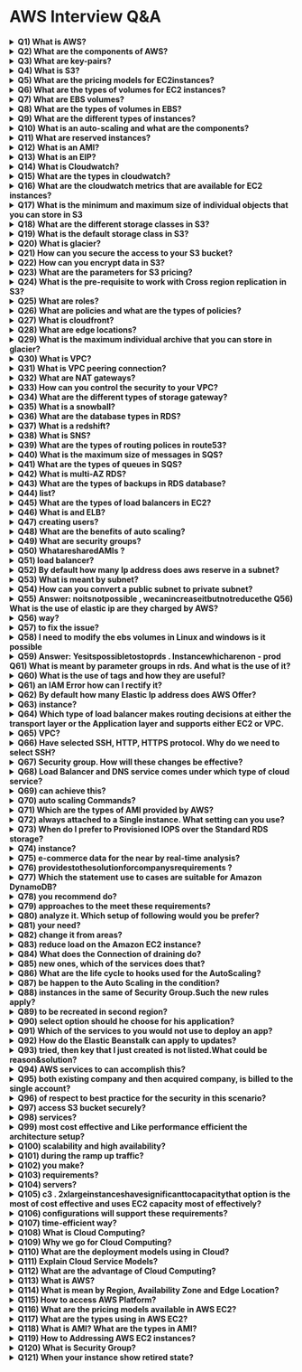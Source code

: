 # AWS Interview Q&A

<details>
  <summary><strong>Q1) What is AWS?</strong></summary>
  <p>AWS stands for Amazon Web Services. AWS is a platform that provides on-demand resources for hosting web services, storage, networking, databases and other resources over the internet with a pay-as-you-go pricing.</p>
</details>

<details>
  <summary><strong>Q2) What are the components of AWS?</strong></summary>
  <p>Answer : EC 2  ElasticComputeCloud, S3  SimpleStorageService, Store, Cloudwatch, Key-Paris are few of the components of AWS.</p>
</details>

<details>
  <summary><strong>Q3) What are key-pairs?</strong></summary>
  <p>Key-pairs are secure login information for your instances/virtual machines. To connect to the instances we use key-pairs that contain a public-key and private-key.</p>
</details>

<details>
  <summary><strong>Q4) What is S3?</strong></summary>
  <p>S3 stands for Simple Storage Service. It is a storage service that provides an interface that you can use to store any amount of data, at any time, from anywhere in the world. With S3 you pay only for what you use and the payment model is pay-as-you-go.</p>
</details>

<details>
  <summary><strong>Q5) What are the pricing models for EC2instances?</strong></summary>
  <p>The different pricing model for EC2 instances are as below, On-demand Reserved Spot Scheduled Dedicated</p>
</details>

<details>
  <summary><strong>Q6) What are the types of volumes for EC2 instances?</strong></summary>
  <p>There are two types of volumes, Instance store volumes EBS  ElasticBlockStores</p>
</details>

<details>
  <summary><strong>Q7) What are EBS volumes?</strong></summary>
  <p>EBS stands for Elastic Block Stores. They are persistent volumes that you can attach to the instances. With EBS volumes, your data will be preserved even when you stop your instances, unlike your instance store volumes where the data is deleted when you stop the instances.</p>
</details>

<details>
  <summary><strong>Q8) What are the types of volumes in EBS?</strong></summary>
  <p>Following are the types of volumes in EBS, General purpose Provisioned IOPS Magnetic Cold HDD Throughput optimized</p>
</details>

<details>
  <summary><strong>Q9) What are the different types of instances?</strong></summary>
  <p>Following are the types of instances, General purpose Computer Optimized Storage Optimized Memory Optimized Accelerated Computing</p>
</details>

<details>
  <summary><strong>Q10) What is an auto-scaling and what are the components?</strong></summary>
  <p>Auto scaling allows you to automatically scale-up and scale-down the number of instances depending on the CPU utilization or memory utilization. There are 2 components in Auto scaling, they are Auto-scaling groups and Launch Configuration. Get AWS Online Training</p>
</details>

<details>
  <summary><strong>Q11) What are reserved instances?</strong></summary>
  <p>Reserved instances are the instance that you can reserve a fixed capacity of EC2 instances. In reserved instances you will have to get into a contract of 1 year or 3 years.</p>
</details>

<details>
  <summary><strong>Q12) What is an AMI?</strong></summary>
  <p>AMI stands for Amazon Machine Image. AMI is a template that contains the software configurations, launch permission and a block device mapping that specifies the volume to attach to the instance when it is launched.</p>
</details>

<details>
  <summary><strong>Q13) What is an EIP?</strong></summary>
  <p>EIP stands for Elastic IP address. It is designed for dynamic cloud computing. When you want to have a static IP address for your instances when you stop and restart your instances, you will be using EIP address.</p>
</details>

<details>
  <summary><strong>Q14) What is Cloudwatch?</strong></summary>
  <p>Cloudwatch is a monitoring tool that you can use to monitor your various AWS resources. Like health check, network, Application, etc.</p>
</details>

<details>
  <summary><strong>Q15) What are the types in cloudwatch?</strong></summary>
  <p>There are 2 types in cloudwatch. Basic monitoring and detailed monitoring. Basic monitoring is free and detailed monitoring is chargeable.</p>
</details>

<details>
  <summary><strong>Q16) What are the cloudwatch metrics that are available for EC2 instances?</strong></summary>
  <p>Diskreads, Diskwrites, CPU utilization, networkpacketsIn, networkpacketsOut, networkIn, networkOut, CPUCreditUsage, CPUCreditBalance.</p>
</details>

<details>
  <summary><strong>Q17) What is the minimum and maximum size of individual objects that you can store in S3</strong></summary>
  <p>The minimum size of individual objects that you can store in S3 is 0 bytes and the maximum bytes that you can store for individual objects is 5TB.</p>
</details>

<details>
  <summary><strong>Q18) What are the different storage classes in S3?</strong></summary>
  <p>Following are the types of storage classes in S3, Standard frequently accessed Standard infrequently accessed One-zone infrequently accessed. Glacier RRS  reducedredundancystorage</p>
</details>

<details>
  <summary><strong>Q19) What is the default storage class in S3?</strong></summary>
  <p>The default storage class in S3 in Standard frequently accessed. Became an AWS Expert with Certification in 25hours</p>
</details>

<details>
  <summary><strong>Q20) What is glacier?</strong></summary>
  <p>Glacier is the back up or archival tool that you use to back up your data in S3.</p>
</details>

<details>
  <summary><strong>Q21) How can you secure the access to your S3 bucket?</strong></summary>
  <p>There are two ways that you can control the access to your S3 buckets, ACL  Access ControlList Bucket polices</p>
</details>

<details>
  <summary><strong>Q22) How can you encrypt data in S3?</strong></summary>
  <p>You can encrypt the data by using the below methods, ServerSideEncryptionS3 ( AES256encryption ) ServerSideEncryptionKMS ( KeymanagementService ) ServerSideEncryptionC ( ClientSide )</p>
</details>

<details>
  <summary><strong>Q23) What are the parameters for S3 pricing?</strong></summary>
  <p>The pricing model for S3 is as below, Storage used Number of requests you make Storage management Data transfer Transfer acceleration</p>
</details>

<details>
  <summary><strong>Q24) What is the pre-requisite to work with Cross region replication in S3?</strong></summary>
  <p>You need to enable versioning on both source bucket and destination to work with cross region replication. Also both the source and destination bucket should be in different region.</p>
</details>

<details>
  <summary><strong>Q25) What are roles?</strong></summary>
  <p>Roles are used to provide permissions to entities that you trust within your AWS account. Roles are users in another account. Roles are similar to users but with roles you do not need to create any username and password to work with the resources.</p>
</details>

<details>
  <summary><strong>Q26) What are policies and what are the types of policies?</strong></summary>
  <p>Policies are permissions that you can attach to the users that you create. These policies will contain that access that you have provided to the users that you have created. There are 2 types of policies. Managed policies Inline policies</p>
</details>

<details>
  <summary><strong>Q27) What is cloudfront?</strong></summary>
  <p>Cloudfront is an AWS web service that provided businesses and application developers an easy and efficient way to distribute their content with low latency and high data transfer speeds. Cloudfront is content delivery network of AWS.</p>
</details>

<details>
  <summary><strong>Q28) What are edge locations?</strong></summary>
  <p>Edge location is the place where the contents will be cached. When a user tries to access some content, the content will be searched in the edge location. If it is not available then the content will be made available from the origin location and a copy will be stored in the edge location.</p>
</details>

<details>
  <summary><strong>Q29) What is the maximum individual archive that you can store in glacier?</strong></summary>
  <p>You can store a maximum individual archive of upto 40 TB. Get AWS 100% Practical Training</p>
</details>

<details>
  <summary><strong>Q30) What is VPC?</strong></summary>
  <p>VPC stands for Virtual Private Cloud. VPC allows you to easily customize your networking configuration. VPC is a network that is logically isolated from other network in the cloud. It allows you to have your own IP address range, subnets, internet gateways, NAT gateways and security groups.</p>
</details>

<details>
  <summary><strong>Q31) What is VPC peering connection?</strong></summary>
  <p>VPC peering connection allows you to connect 1 VPC with another VPC. Instances in these VPC behave as if they are in the same network.</p>
</details>

<details>
  <summary><strong>Q32) What are NAT gateways?</strong></summary>
  <p>NAT stands for Network Address Translation. NAT gateways enables instances in a private subnet to connect to the internet but prevent the internet from initiating a connection with those instances.</p>
</details>

<details>
  <summary><strong>Q33) How can you control the security to your VPC?</strong></summary>
  <p>You can use security groups and NACL (Network Access Control List) to control the security to your VPC.</p>
</details>

<details>
  <summary><strong>Q34) What are the different types of storage gateway?</strong></summary>
  <p>Following are the types of storage gateway. File gateway Volume gateway Tape gateway</p>
</details>

<details>
  <summary><strong>Q35) What is a snowball?</strong></summary>
  <p>Snowball is a data transport solution that used source appliances to transfer large amounts of data into and out of AWS. Using snowball, you can move huge amount of data from one place to another which reduces your network costs, long transfer times and also provides better security.</p>
</details>

<details>
  <summary><strong>Q36) What are the database types in RDS?</strong></summary>
  <p>Following are the types of databases in RDS, Aurora Oracle MYSQL server Postgresql MariaDB SQL server</p>
</details>

<details>
  <summary><strong>Q37) What is a redshift?</strong></summary>
  <p>Amazon redshift is a data warehouse product. It is a fast and powerful, fully managed, petabyte scale data warehouse service in the cloud.</p>
</details>

<details>
  <summary><strong>Q38) What is SNS?</strong></summary>
  <p>SNS stands for Simple Notification Service. SNS is a web service that makes it easy to notifications from the cloud. You can set up SNS to receive email notification or message notification.</p>
</details>

<details>
  <summary><strong>Q39) What are the types of routing polices in route53?</strong></summary>
  <p>Following are the types of routing policies in route53, Simple routing Latency routing Failover routing Geolocation routing Weighted routing Multivalue answer</p>
</details>

<details>
  <summary><strong>Q40) What is the maximum size of messages in SQS?</strong></summary>
  <p>The maximum size of messages in SQS is 256 KB.</p>
</details>

<details>
  <summary><strong>Q41) What are the types of queues in SQS?</strong></summary>
  <p>There are 2 types of queues in SQS. Standard queue FIFO (First In First Out)</p>
</details>

<details>
  <summary><strong>Q42) What is multi-AZ RDS?</strong></summary>
  <p>Multi-AZ (Availability Zone) RDS allows you to have a replica of your production database in another availability zone. Multi-AZ (Availability Zone) database is used for disaster recovery. You will have an exact copy of your database. So when your primary database goes down, your application will automatically failover to the standby database.</p>
</details>

<details>
  <summary><strong>Q43) What are the types of backups in RDS database?</strong></summary>
  <p>There are 2 types of backups in RDS database. Automated backups Manual backups which are known as snapshots.</p>
</details>

<details>
  <summary><strong>Q44) list?</strong></summary>
  <p>Security Groups Network access control list Can control the access at the instance level Can control access at the subnet level Can add rules for "allow" only Can add rules for both "allow" and "deny" Evaluates all rules before allowing the traffic Rules are processed in order number when allowing traffic. Can assign unlimited number of security groups Can assign upto 5 security groups. Statefull filtering Stateless filtering</p>
</details>

<details>
  <summary><strong>Q45) What are the types of load balancers in EC2?</strong></summary>
  <p>There are 3 types of load balancers, Application load balancer Network load balancer Classic load balancer Become an AWS Certified Expert in 25Hours</p>
</details>

<details>
  <summary><strong>Q46) What is and ELB?</strong></summary>
  <p>ELB stands for Elastic Load balancing. ELB automatically distributes the incoming application traffic or network traffic across multiple targets like EC2, containers, IP addresses.</p>
</details>


<details>
  <summary><strong>Q47) creating users?</strong></summary>
  <p>Following are the two types of access that you can create. Programmatic access Console access</p>
</details>

<details>
  <summary><strong>Q48) What are the benefits of auto scaling?</strong></summary>
  <p>Following are the benefits of auto scaling Better fault tolerance Better availability Better cost management</p>
</details>

<details>
  <summary><strong>Q49) What are security groups?</strong></summary>
  <p>Security groups acts as a firewall that contains the traffic for one or more instances. You can associate one or more security groups to your instances when you launch then. You can add rules to each security group that allow traffic to and from its associated instances. You can modify the rules of a security group at any time, the new rules are automatically and immediately applied to all the instances that are associated with the security group Get AWS Online Training</p>
</details>

<details>
  <summary><strong>Q50) WhataresharedAMIs ?</strong></summary>
  <p>SharedAMIsaretheAMIthatarecreatedbyotherdevelo other developed to use.</p>
</details>

<details>
  <summary><strong>Q51) load balancer?</strong></summary>
  <p>Dynamic port mapping, multiple port multiple listeners is used in Application Load Balancer, One port one listener is achieved via Classic Load Balancer</p>
</details>

<details>
  <summary><strong>Q52) By default how many Ip address does aws reserve in a subnet?</strong></summary>
  <p>5</p>
</details>

<details>
  <summary><strong>Q53) What is meant by subnet?</strong></summary>
  <p>A large section of IP Address divided in to chunks are known as subnets</p>
</details>

<details>
  <summary><strong>Q54) How can you convert a public subnet to private subnet?</strong></summary>
  <p>Remove IGW & add NAT Gateway, Associate subnet in Private route table</p>
</details>

<details>
  <summary><strong>Q55) Answer: noitsnotpossible , wecanincreaseitbutnotreducethe Q56) What is the use of elastic ip are they charged by AWS?</strong></summary>
  <p>These are ipv4 address which are used to connect the instance from internet, they are charged if the instances are not attached to it</p>
</details>

<details>
  <summary><strong>Q56) way?</strong></summary>
  <p>If versioning is enabled we can easily restore them</p>
</details>

<details>
  <summary><strong>Q57) to fix the issue?</strong></summary>
  <p>By default AWS offer service limit of 20 running instances per region, to fix the issue we need to contact AWS support to increase the limit based on the requirement</p>
</details>

<details>
  <summary><strong>Q58) I need to modify the ebs volumes in Linux and windows is it possible</strong></summary>
  <p>yes its possible from console use modify volumes in section give the size u need then for windows go to disk management for Linux mount it to achieve the modification Get AWS Online Training</p>
</details>

<details>
  <summary><strong>Q59) Answer: Yesitspossibletostoprds . Instancewhicharenon - prod Q61) What is meant by parameter groups in rds. And what is the use of it?</strong></summary>
  <p>Since RDS is a managed service AWS offers a wide set of parameter in RDS as parameter group which is modified as per requirement</p>
</details>

<details>
  <summary><strong>Q60) What is the use of tags and how they are useful?</strong></summary>
  <p>Tags are used for identification and grouping AWS Resources</p>
</details>

<details>
  <summary><strong>Q61) an IAM Error how can I rectify it?</strong></summary>
  <p>AsAWSuserIdonthaveaccesstouseit , IneedtohaveQ64 ) IdontwantmyAWSAccountidtobeexposedto Answer: In IAM console there is option as sign in url where I can rename my own account name with AWS account</p>
</details>

<details>
  <summary><strong>Q62) By default how many Elastic Ip address does AWS Offer?</strong></summary>
  <p>5 elastic ip per region</p>
</details>

<details>
  <summary><strong>Q63) instance?</strong></summary>
  <p>Binds the user session with a specific instance</p>
</details>

<details>
  <summary><strong>Q64) Which type of load balancer makes routing decisions at either the transport layer or the Application layer and supports either EC2 or VPC.</strong></summary>
  <p>Classic Load Balancer</p>
</details>

<details>
  <summary><strong>Q65) VPC?</strong></summary>
  <p>Elastic Network Interface</p>
</details>

<details>
  <summary><strong>Q66) Have selected SSH, HTTP, HTTPS protocol. Why do we need to select SSH?</strong></summary>
  <p>To verify that there is a rule that allows traffic from EC2 Instance to your computer</p>
</details>

<details>
  <summary><strong>Q67) Security group. How will these changes be effective?</strong></summary>
  <p>Changes are automatically applied to windows instances</p>
</details>

<details>
  <summary><strong>Q68) Load Balancer and DNS service comes under which type of cloud service?</strong></summary>
  <p>IAAS-Storage</p>
</details>

<details>
  <summary><strong>Q69) can achieve this?</strong></summary>
  <p>Create a snapshot of the unencrypted volume (applying encryption parameters), copy the. Snapshot and create a volume from the copied snapshot</p>
</details>

<details>
  <summary><strong>Q70) auto scaling Commands?</strong></summary>
  <p>Auto scaling Launch Config</p>
</details>

<details>
  <summary><strong>Q71) Which are the types of AMI provided by AWS?</strong></summary>
  <p>Instance Store backed, EBS Backed</p>
</details>

<details>
  <summary><strong>Q72) always attached to a Single instance. What setting can you use?</strong></summary>
  <p>Sticky session</p>
</details>

<details>
  <summary><strong>Q73) When do I prefer to Provisioned IOPS over the Standard RDS storage?</strong></summary>
  <p>If you have do batch-oriented is workloads.</p>
</details>

<details>
  <summary><strong>Q74) instance?</strong></summary>
  <p>Primary db instance does not working.</p>
</details>

<details>
  <summary><strong>Q75) e-commerce data for the near by real-time analysis?</strong></summary>
  <p>Good of Amazon DynamoDB.</p>
</details>

<details>
  <summary><strong>Q76) providestothesolutionforcompanysrequirements ?</strong></summary>
  <p>An web application provide on Amazon DynamoDB solution.</p>
</details>

<details>
  <summary><strong>Q77) Which the statement use to cases are suitable for Amazon DynamoDB?</strong></summary>
  <p>The storing metadata for the Amazon S3 objects& The Running of relational joins and complex an updates.</p>
</details>

<details>
  <summary><strong>Q78) you recommend do?</strong></summary>
  <p>Introduce Amazon Elasticache to the cache reads from the Amazon DynamoDB table and to reduce the provisioned read throughput.</p>
</details>

<details>
  <summary><strong>Q79) approaches to the meet these requirements?</strong></summary>
  <p>The Deploy Elasti Cache in-memory cache is running in each availability zone and Then Increase the RDS MySQL Instance size and the Implement provisioned IOPS.</p>
</details>

<details>
  <summary><strong>Q80) analyze it. Which setup of following would you be prefer?</strong></summary>
  <p>The Replace the RDS instance with an 6 node Redshift cluster with take 96TB of storage.</p>
</details>

<details>
  <summary><strong>Q81) your need?</strong></summary>
  <p>Used on Application Load Balancer.</p>
</details>

<details>
  <summary><strong>Q82) change it from areas?</strong></summary>
  <p>Changed to Auto Scaling launch configuration areas.</p>
</details>

<details>
  <summary><strong>Q83) reduce load on the Amazon EC2 instance?</strong></summary>
  <p>Let Create a load balancer, and Give register the Amazon EC2 instance with it.</p>
</details>

<details>
  <summary><strong>Q84) What does the Connection of draining do?</strong></summary>
  <p>The re-routes traffic from the instances which are to be updated (or) failed an health to check.</p>
</details>

<details>
  <summary><strong>Q85) new ones, which of the services does that?</strong></summary>
  <p>The survice make a fault tolerance.</p>
</details>

<details>
  <summary><strong>Q86) What are the life cycle to hooks used for the AutoScaling?</strong></summary>
  <p>They are used to the put an additional taken wait time to the scale in or scale out events. Are You Interested in AWS Course ? Click here</p>
</details>

<details>
  <summary><strong>Q87) be happen to the Auto Scaling in the condition?</strong></summary>
  <p>The auto Scaling will be suspend to the scaling process.</p>
</details>

<details>
  <summary><strong>Q88) instances in the same of Security Group.Such the new rules apply?</strong></summary>
  <p>The Immediately to all the instances in security groups.</p>
</details>

<details>
  <summary><strong>Q89) to be recreated in second region?</strong></summary>
  <p>May be the selected on Route 53 Record Sets.</p>
</details>

<details>
  <summary><strong>Q90) select option should he choose for his application?</strong></summary>
  <p>The condition should be Enable to AWS CloudTrail for the loadbalancers.</p>
</details>

<details>
  <summary><strong>Q91) Which of the services to you would not use to deploy an app?</strong></summary>
  <p>Lambda app not used on deploy.</p>
</details>

<details>
  <summary><strong>Q92) How do the Elastic Beanstalk can apply to updates?</strong></summary>
  <p>By a duplicate ready with a updates prepare before swapping.</p>
</details>

<details>
  <summary><strong>Q93) tried, then key that I just created is not listed.What could be reason&solution?</strong></summary>
  <p>The Key should be working in the same region.</p>
</details>

<details>
  <summary><strong>Q94) AWS services to can accomplish this?</strong></summary>
  <p>The monitoring on Amazon CloudWatch</p>
</details>

<details>
  <summary><strong>Q95) both existing company and then acquired company, is billed to the single account?</strong></summary>
  <p>All InvitestakeacquiredthecompanysAWSaccounttojoinexisting by using AWS Organizations.</p>
</details>

<details>
  <summary><strong>Q96) of respect to best practice for the security in this scenario?</strong></summary>
  <p>The user should be attach an IAM roles with the DynamoDB access to EC2 instance.</p>
</details>

<details>
  <summary><strong>Q97) access S3 bucket securely?</strong></summary>
  <p>An Create an IAM role for the EC2 that allows list access to objects in S3 buckets. Launch toinstancewiththisrole , andretrieveanrolescredentialsfrom Q101) You use the Amazon CloudWatch as your primary monitoring system for web application. After a recent to software deployment, your users are to getting Intermittent the 500 Internal Server to the Errors, when you using web application. You want to create the CloudWatch alarm, and notify the on-call engineer let when these occur. How can you accomplish the using the AWS</p>
</details>

<details>
  <summary><strong>Q98) services?</strong></summary>
  <p>An Create a CloudWatch get Logs to group and A define metric filters that assure capture 500 Internal Servers should be Errors. Set a CloudWatch alarm on the metric and By Use of Amazon Simple to create a Notification Service to notify an the on-call engineers when prepare CloudWatch alarm is triggered.</p>
</details>

<details>
  <summary><strong>Q99) most cost effective and Like performance efficient the architecture setup?</strong></summary>
  <p>Assign to multiple ELBs an EC2 instance or group of EC2 take instances running to common component of the web application, one ELB change for each platform type.Take Session will be stickiness and SSL termination are done for the ELBs.</p>
</details>

<details>
  <summary><strong>Q100) scalability and high availability?</strong></summary>
  <p>File a change request to get implement of Proxy Protocol support in the application. Use of ELB with TCP Listener and A Proxy Protocol enabled to distribute the load on two application servers in the different AZs.</p>
</details>

<details>
  <summary><strong>Q101) during the ramp up traffic?</strong></summary>
  <p>Check the service limits in the Trusted Advisors and adjust as necessary, so that forecasted count remains within the limits.</p>
</details>

<details>
  <summary><strong>Q102) you make?</strong></summary>
  <p>Deploy to 3 EC2 instances in one of availability zone and 3 in another availability of zones and to use of Amazon Elastic is Load Balancer.</p>
</details>

<details>
  <summary><strong>Q103) requirements?</strong></summary>
  <p>Use TCP load balancing on load balancer system, SSL termination on Amazon to create EC2 instances, OS-level disk take encryption on Amazon EBS volumes, and The amazon S3 with server-side to encryption and Use the SSL termination on load balancers, an SSL listener on the Amazon to create EC2 instances, Amazon EBS encryption on the EBS volumes containing the PHI, and Amazon S3 with a server-side of encryption.</p>
</details>

<details>
  <summary><strong>Q104) servers?</strong></summary>
  <p>Result of cloud is re-configure the load-testing software to the re-resolve DNS for each web request.</p>
</details>

<details>
  <summary><strong>Q105) c3 . 2xlargeinstanceshavesignificanttocapacitythat option is the most of cost effective and uses EC2 capacity most of effectively?</strong></summary>
  <p>To use a separate ELB for the each instance type and the distribute load to ELBs with a Route 53 weighted round of robin.</p>
</details>

<details>
  <summary><strong>Q106) configurations will support these requirements?</strong></summary>
  <p>The configure to the web application get authenticate end-users against the centralized access on the management system. Have a web application provision trusted to users STS tokens an entitling the download of the approved data directly from a Amazon S3.</p>
</details>

<details>
  <summary><strong>Q107) time-efficient way?</strong></summary>
  <p>By Using a VPC, they could be create an the extension to their data center and to make use of resilient hardware IPSEC on tunnels, they could then have two domain consider to controller instances that are joined to the existing domain and reside within the different subnets in the different availability zones. Get AWS Online Training!</p>
</details>

<details>
  <summary><strong>Q108) What is Cloud Computing?</strong></summary>
  <p>Cloud computing means it provides services to access programs, application, storage, network, server over the internet through browser or client side application on your PC, Laptop, Mobile by the end user without installing, updating and maintaining them. Cloud computing is a cloud platform service that provides you with theon-demand services that can range from compute, databases, storage, networking, applications and so on. Cloud computing follows your pay-as-you-go model where you are going to pay only for what you are using.</p>
</details>

<details>
  <summary><strong>Q109) Why we go for Cloud Computing?</strong></summary>
  <p>Lower computing cost Improved Performance No IT Maintenance Business connectivity Easily upgraded Device Independent</p>
</details>

<details>
  <summary><strong>Q110) What are the deployment models using in Cloud?</strong></summary>
  <p>Private Cloud Public Cloud Hybrid cloud Community cloud 4</p>
</details>

<details>
  <summary><strong>Q111) Explain Cloud Service Models?</strong></summary>
  <p>SAAS (Software as a Service): It is software distribution model in which application are hosted by a vendor over the internet for the end user freeing from complex software and hardware management. (Ex: Google drive, drop box) PAAS (Platform as a Service): It provides platform and environment to allow developers to build applications. It frees developers without going into the complexity of building and maintaining the infrastructure. (Ex: AWS Elastic Beanstalk, Windows Azure) IAAS (Infrastructure as a Service): It provides virtualized computing resources over the internet like cpu, memory, switches, routers, firewall, Dns, Load balancer (Ex: Azure, AWS)</p>
</details>

<details>
  <summary><strong>Q112) What are the advantage of Cloud Computing?</strong></summary>
  <p>Pay per use Scalability Elasticity High Availability Increase speed and Agility Go global in Minutes</p>
</details>

<details>
  <summary><strong>Q113) What is AWS?</strong></summary>
  <p>Amazon web service is a secure cloud services platform offering compute, power, database, storage, content delivery and other functionality to help business scale and grow. AWS is fully on-demand AWS is Flexibility, availability and Scalability AWS is Elasticity: scale up and scale down as needed.</p>
</details>

<details>
  <summary><strong>Q114) What is mean by Region, Availability Zone and Edge Location?</strong></summary>
  <p>Region: An independent collection of AWS resources in a defined geography. A collection of Data centers (Availability zones). All availability zones in a region connected by high bandwidth. Availability Zones: An Availability zone is a simply a data center. Designed as independent failure zone. High speed connectivity, Low latency. Edge Locations: Edge location are the important part of AWS Infrastructure. Edge locations are CDN endpoints for cloud front to deliver content to end user with low latency</p>
</details>

<details>
  <summary><strong>Q115) How to access AWS Platform?</strong></summary>
  <p>AWS Console AWS CLI (Command line interface) AWS SDK (Software Development Kit)</p>
</details>

<details>
  <summary><strong>Q116) What are the pricing models available in AWS EC2?</strong></summary>
  <p>On-Demand Instances Reserved Instances Spot Instances Dedicated Host</p>
</details>

<details>
  <summary><strong>Q117) What are the types using in AWS EC2?</strong></summary>
  <p>General Purpose Compute Optimized Memory optimized Storage Optimized Accelerated Computing (GPU Based)</p>
</details>

<details>
  <summary><strong>Q118) What is AMI? What are the types in AMI?</strong></summary>
  <p>Amazon machine image is a special type of virtual appliance that is used to create a virtual machine within the amazon Elastic compute cloud. AMI defines the initial software that will be in an instance when it is launched. Types of AMI: Published by AWS AWS Marketplace Generated from existing instances Uploaded virtual server</p>
</details>

<details>
  <summary><strong>Q119) How to Addressing AWS EC2 instances?</strong></summary>
  <p>Public Domain name system (DNS) name: When you launch an instance AWS creates a DNS name that can be used to access the Public IP: A launched instance may also have a public ip address This IP address assigned from the address reserved by AWS and cannot be specified. Elastic IP: An Elastic IP Address is an address unique on the internet that you reserve independently and associate with Amazon EC2 instance. This IP Address persists until the customer release it and is not tried to</p>
</details>

<details>
  <summary><strong>Q120) What is Security Group?</strong></summary>
  <p>AWS allows you to control traffic in and out of your instance through virtual firewall called Security groups. Security groups allow you to control traffic based on port, protocol and source/Destination.</p>
</details>

<details>
  <summary><strong>Q121) When your instance show retired state?</strong></summary>
  <p>Retired state only available in Reserved instances. Once the reserved instance reserving time (1 yr/3 yr) ends it shows Retired state.</p>
</details>

